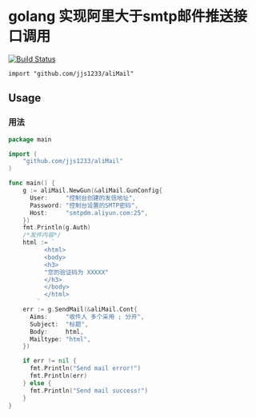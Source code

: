 # golang 实现阿里大于smtp邮件推送接口调用

[![Build Status](https://api.travis-ci.org/jjs1233/aliMail.svg?branch=master)](https://travis-ci.org/jjs1233/aliMail)

    import "github.com/jjs1233/aliMail"

## Usage

### 用法

```go
package main

import (
    "github.com/jjs1233/aliMail"
)

func main() {
    g := aliMail.NewGun(&aliMail.GunConfig{
      User:     "控制台创建的发信地址",
      Password: "控制台设置的SMTP密码",
      Host:     "smtpdm.aliyun.com:25",
    })
    fmt.Println(g.Auth)
    /*发件内容*/
    html := `
          <html>
          <body>
          <h3>
          "您的验证码为 XXXXX"
          </h3>
          </body>
          </html>
        `
    err := g.SendMail(&aliMail.Cont{
      Aims:     "收件人 多个采用 ; 分开",
      Subject:  "标题",
      Body:     html,
      Mailtype: "html",
    })

    if err != nil {
      fmt.Println("Send mail error!")
      fmt.Println(err)
    } else {
      fmt.Println("Send mail success!")
    }
}

